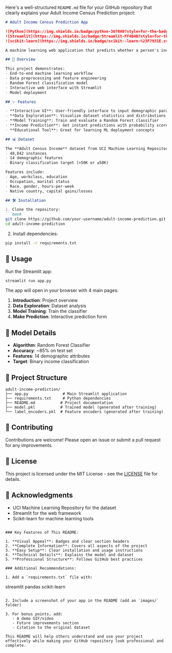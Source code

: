 Here's a well-structured `README.md` file for your GitHub repository that clearly explains your Adult Income Census Prediction project:

```markdown
# Adult Income Census Prediction App

![Python](https://img.shields.io/badge/python-3670A0?style=for-the-badge&logo=python&logoColor=ffdd54)
![Streamlit](https://img.shields.io/badge/Streamlit-FF4B4B?style=for-the-badge&logo=Streamlit&logoColor=white)
![scikit-learn](https://img.shields.io/badge/scikit--learn-%23F7931E.svg?style=for-the-badge&logo=scikit-learn&logoColor=white)

A machine learning web application that predicts whether a person's income exceeds $50K/year based on U.S. Census data.

## 📌 Overview

This project demonstrates:
- End-to-end machine learning workflow
- Data preprocessing and feature engineering
- Random Forest classification model
- Interactive web interface with Streamlit
- Model deployment

## ✨ Features

- **Interactive UI**: User-friendly interface to input demographic parameters
- **Data Exploration**: Visualize dataset statistics and distributions
- **Model Training**: Train and evaluate a Random Forest classifier
- **Income Prediction**: Get instant predictions with probability scores
- **Educational Tool**: Great for learning ML deployment concepts

## 📊 Dataset

The **Adult Census Income** dataset from UCI Machine Learning Repository contains:
- 48,842 instances
- 14 demographic features
- Binary classification target (>50K or ≤50K)

Features include:
- Age, workclass, education
- Occupation, marital status
- Race, gender, hours-per-week
- Native country, capital gains/losses

## 🛠️ Installation

1. Clone the repository:
```bash
git clone https://github.com/your-username/adult-income-prediction.git
cd adult-income-prediction
```

2. Install dependencies:
```bash
pip install -r requirements.txt
```

## 🚀 Usage

Run the Streamlit app:
```bash
streamlit run app.py
```

The app will open in your browser with 4 main pages:
1. **Introduction**: Project overview
2. **Data Exploration**: Dataset analysis
3. **Model Training**: Train the classifier
4. **Make Prediction**: Interactive prediction form

## 🧠 Model Details

- **Algorithm**: Random Forest Classifier
- **Accuracy**: ~85% on test set
- **Features**: 14 demographic attributes
- **Target**: Binary income classification

## 📂 Project Structure

```
adult-income-prediction/
├── app.py               # Main Streamlit application
├── requirements.txt     # Python dependencies
├── README.md           # Project documentation
├── model.pkl           # Trained model (generated after training)
└── label_encoders.pkl  # Feature encoders (generated after training)
```

## 🤝 Contributing

Contributions are welcome! Please open an issue or submit a pull request for any improvements.

## 📜 License

This project is licensed under the MIT License - see the [LICENSE](LICENSE) file for details.

## 🙏 Acknowledgments

- UCI Machine Learning Repository for the dataset
- Streamlit for the web framework
- Scikit-learn for machine learning tools
```

### Key Features of This README:

1. **Visual Appeal**: Badges and clear section headers
2. **Complete Information**: Covers all aspects of the project
3. **Easy Setup**: Clear installation and usage instructions
4. **Technical Details**: Explains the model and dataset
5. **Professional Structure**: Follows GitHub best practices

### Additional Recommendations:

1. Add a `requirements.txt` file with:
```
streamlit
pandas
scikit-learn
```

2. Include a screenshot of your app in the README (add an `images/` folder)

3. For bonus points, add:
   - A demo GIF/video
   - Future improvements section
   - Citation to the original dataset

This README will help others understand and use your project effectively while making your GitHub repository look professional and complete.
